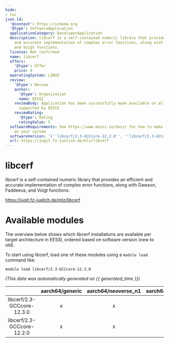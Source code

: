 ```yaml
---
hide:
- toc
json_ld:
  '@context': https://schema.org
  '@type': SoftwareApplication
  applicationCategory: DeveloperApplication
  description: libcerf is a self-contained numeric library that provides an efficient
    and accurate implementation of complex error functions, along with Dawson, Faddeeva,
    and Voigt functions.
  license: Not confirmed
  name: libcerf
  offers:
    '@type': Offer
    price: 0
  operatingSystem: LINUX
  review:
    '@type': Review
    author:
      '@type': Organization
      name: EESSI
    reviewBody: Application has been successfully made available on all architectures
      supported by EESSI
    reviewRating:
      '@type': Rating
      ratingValue: 5
  softwareRequirements: See https://www.eessi.io/docs/ for how to make EESSI available
    on your system
  softwareVersion: '[''libcerf/2.3-GCCcore-12.2.0'', ''libcerf/2.3-GCCcore-12.3.0'']'
  url: https://jugit.fz-juelich.de/mlz/libcerf
---
```


libcerf
=======


libcerf is a self-contained numeric library that provides an efficient and accurate implementation of complex error functions, along with Dawson, Faddeeva, and Voigt functions.

https://jugit.fz-juelich.de/mlz/libcerf
# Available modules


The overview below shows which libcerf installations are available per target architecture in EESSI, ordered based on software version (new to old).

To start using libcerf, load one of these modules using a `module load` command like:

```shell
module load libcerf/2.3-GCCcore-12.3.0
```

*(This data was automatically generated on {{ generated_time }})*  

| |aarch64/generic|aarch64/neoverse_n1|aarch64/neoverse_v1|aarch64/nvidia|x86_64/generic|x86_64/amd/zen2|x86_64/amd/zen3|x86_64/amd/zen4|x86_64/intel/haswell|x86_64/intel/sapphirerapids|x86_64/intel/skylake_avx512|
| :---: | :---: | :---: | :---: | :---: | :---: | :---: | :---: | :---: | :---: | :---: | :---: |
|libcerf/2.3-GCCcore-12.3.0|x|x|x|-|x|x|x|x|x|x|x|
|libcerf/2.3-GCCcore-12.2.0|x|x|x|-|x|x|x|x|x|x|x|

